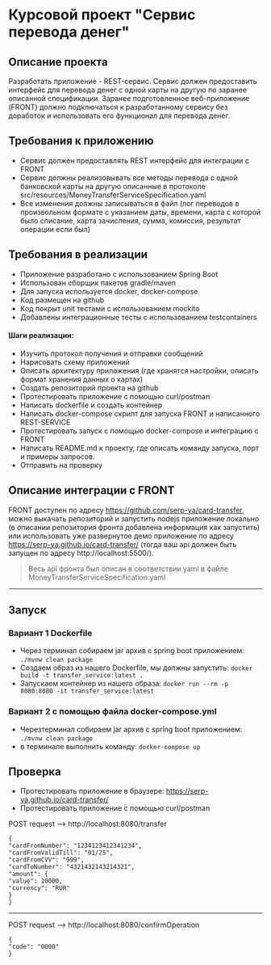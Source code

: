 ﻿# Курсовой проект "Сервис перевода денег"

## Описание проекта 

Разработать приложение - REST-сервис. Сервис должен предоставить интерфейс для перевода денег с одной карты на другую по заранее описанной спецификации. Заранее подготовленное веб-приложение (FRONT) должно подключаться к разработанному сервису без доработок и использовать его функционал для перевода денег.

## Требования к приложению

- Сервис должен предоставлять REST интерфейс для интеграции с FRONT
- Сервис должны реализовывать все методы перевода с одной банковской карты на другую описанные в протоколе src/resources/MoneyTransferServiceSpecification.yaml
- Все изменения должны записываться в файл (лог переводов в произвольном формате с указанием даты, времени, карта с которой было списание, карта зачисления, сумма, комиссия, результат операции если был)

## Требования в реализации

- Приложение разработано с использованием Spring Boot
- Использован сборщик пакетов gradle/maven
- Для запуска используется docker, docker-compose
- Код размещен на github
- Код покрыт unit тестами с использованием mockito
- Добавлены интеграционные тесты с использованием testcontainers

#### Шаги реализации:
- Изучить протокол получения и отправки сообщений
- Нарисовать схему приложений
- Описать архитектуру приложения (где хранятся настройки, описать формат хранения данных о картах)
- Создать репозиторий проекта на github
- Протестировать приложение с помощью curl/postman
- Написать dockerfile и создать контейнер
- Написать docker-compose скрипт для запуска FRONT и написанного REST-SERVICE
- Протестировать запуск с помощью docker-compose и интеграцию с FRONT
- Написать README.md к проекту, где описать команду запуска, порт и примеры запросов.
- Отправить на проверку

## Описание интеграции с FRONT
FRONT доступен по адресу https://github.com/serp-ya/card-transfer, можно выкачать репозиторий и запустить nodejs приложение локально 
(в описании репозитория фронта добавлена информация как запустить) или использовать уже развернутое демо приложение по адресу https://serp-ya.github.io/card-transfer/ (тогда ваш api должен быть запущен по адресу http://localhost:5500/).
> Весь api фронта был описан в соответствии yaml в файле MoneyTransferServiceSpecification.yaml

*****************
## Запуск
### Вариант 1 Dockerfile
- Через терминал собираем jar архив с spring boot приложением: `./mvnw clean package `
- Создаем образ из нашего Dockerfile, мы должны запустить: `docker build -t transfer_service:latest .  `
- Запускаем контейнер из нашего образа: `docker run --rm -p 8080:8080 -it transfer_service:latest`

### Вариант 2 с помощью файла docker-compose.yml
- Черезтерминал собираем jar архив с spring boot приложением: `./mvnw clean package`
- в терминале выполнить команду: `docker-compose up`

## Проверка
- Протестировать приложение в браузере: https://serp-ya.github.io/card-transfer/
- Протестировать приложение с помощью curl/postman

POST request --> http://localhost:8080/transfer
```
{
"cardFromNumber": "1234123412341234",
"cardFromValidTill": "01/25",
"cardFromCVV": "999",
"cardToNumber": "4321432143214321",
"amount": {
"value": 10000,
"currency": "RUR"
}
}
```

------------------------------------------------
POST request --> http://localhost:8080/confirmOperation

```
{
"code": "0000"
}
```


